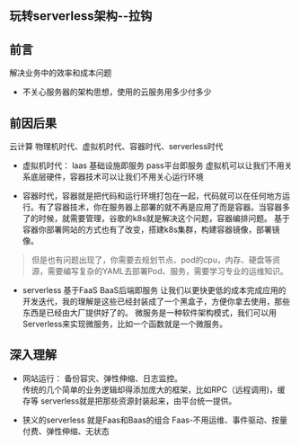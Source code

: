 ## 玩转serverless架构--拉钩

## 前言
解决业务中的效率和成本问题
- 不关心服务器的架构思想，使用的云服务用多少付多少

## 前因后果
云计算 物理机时代、虚拟机时代、容器时代、serverless时代
 
- 虚拟机时代： laas 基础设施即服务
                pass平台即服务
虚拟机可以让我们不用关系底层硬件，容器技术可以让我们不用关心运行环境

- 容器时代，容器就是把代码和运行环境打包在一起，代码就可以在任何地方运行。有了容器技术，你在服务器上部署的就不再是应用了而是容器。当容器多了的时候，就需要管理，谷歌的k8s就是解决这个问题，容器编排问题。
基于容器你部署网站的方式也有了改变，搭建k8s集群，构建容器镜像，部署镜像。
> 但是也有问题出现了，你需要去规划节点、pod的cpu，内存、硬盘等资源，需要编写复杂的YAML去部署Pod、服务，需要学习专业的运维知识。

- serverless
    基于FaaS BaaS后端即服务
    让我们以更快更低的成本完成应用的开发迭代，我的理解是这些已经封装成了一个黑盒子，方便你拿去使用，那些东西是已经由大厂提供好了的。
    微服务是一种软件架构模式，我们可以用Serverless来实现微服务，比如一个函数就是一个微服务。

## 深入理解
- 网站运行： 备份容灾、弹性伸缩、日志监控。   
传统的几个简单的业务逻辑却得添加庞大的框架，比如RPC（远程调用)，缓存等
serverless就是把那些资源封装起来，由平台统一提供。

- 狭义的serverless 
就是Faas和Baas的组合
Faas-不用运维、事件驱动、按量付费、弹性伸缩、无状态